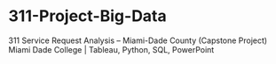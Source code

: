 # 311-Project-Big-Data
311 Service Request Analysis – Miami-Dade County (Capstone Project) Miami Dade College | Tableau, Python, SQL, PowerPoint
